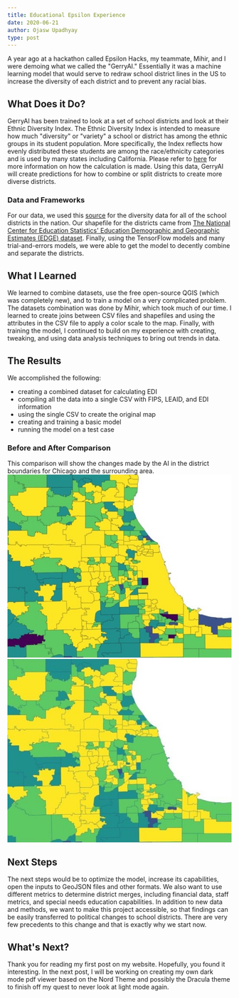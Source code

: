 ```yaml
---
title: Educational Epsilon Experience
date: 2020-06-21
author: Ojasw Upadhyay
type: post
---
```

A year ago at a hackathon called Epsilon Hacks, my teammate, Mihir, and I were demoing what we called the "GerryAI." Essentially it was a machine learning model that would serve to redraw school district lines in the US to increase the diversity of each district and to prevent any racial bias.

<!-- During spring break I decided to build a Pi cluster and have my own distributed computing test platform. I wanted to be able test various algorithms related to distributed systems (and maybe while it’s idle run a server or use it as a network share for our apartment). This was pretty different from the ideal of having the “cloud on your desk,” but it’ll be an interesting project. -->

## What Does it Do?
GerryAI has been trained to look at a set of school districts and look at their Ethnic Diversity Index. The Ethnic Diversity Index is intended to measure how much "diversity" or "variety" a school or district has among the ethnic groups in its student population. More specifically, the Index reflects how evenly distributed these students are among the race/ethnicity categories and is used by many states including California. Please refer to [here](https://www.ed-data.org/article/Ethnic-Diversity-Index) for more information on how the calculation is made. Using this data, GerryAI will create predictions for how to combine or split districts to create more diverse districts.

### Data and Frameworks
For our data, we used this [source](https://www.cde.ca.gov/ds/ad/downloadabledata.asp) for the diversity data for all of the school districts in the nation. Our shapefile for the districts came from [The National Center for Education Statistics' Education Demographic and Geographic Estimates (EDGE) dataset](https://nces.ed.gov/programs/edge/Geographic/DistrictBoundaries). Finally, using the TensorFlow models and many trial-and-errors models, we were able to get the model to decently combine and separate the districts.

## What I Learned
We learned to combine datasets, use the free open-source QGIS (which was completely new), and to train a model on a very complicated problem. The datasets combination was done by Mihir, which took much of our time. I learned to create joins between CSV files and shapefiles and using the attributes in the CSV file to apply a color scale to the map. Finally, with training the model, I continued to build on my experience with creating, tweaking, and using data analysis techniques to bring out trends in data.


<!-- After I had looked online at other Pi clusters (such as this [one](https://makezine.com/projects/build-a-compact-4-node-raspberry-pi-cluster/) on Makezine), I decided I needed around 4-5 Raspberry Pis, a USB charging hub, and a network switch. Most any USB hubs and network switches should do; here are the specific ones that I bought. -->

<!-- * 5x Raspberry Pi 3 B+
* 1x Anker 7 port USB Charging Hub
* 1x Netgear FS108 8-port Network Switch
* 5x 6in. Ethernet Cables
* 5x 6in. MicroUSB Cables
* 5x 16GB microSD cards -->

<!-- I then 3D printed [this](https://www.thingiverse.com/thing:1573414) stackable chassis for the Pis which I attached to the switch using a special permanent 3M tape. The end result was a little messy because I had run out of plastic towards the end of the print however the cluster was still functional. In fact this had allowed me to later borrow a friends Pi screen to attach to the top of the cluster (the cherry on top). This is how it turned out:

![](../assets/pi-cluster-build.jpeg) -->


## The Results
We accomplished the following:

* creating a combined dataset for calculating EDI
* compiling all the data into a single CSV with FIPS, LEAID, and EDI information
* using the single CSV to create the original map
* creating and training a basic model
* running the model on a test case

### Before and After Comparison

This comparison will show the changes made by the AI in the district boundaries for Chicago and the surrounding area.
![before](../assets/gerryai-before.jpg) ![after](../assets/gerryai-after.jpg)

## Next Steps
The next steps would be to optimize the model, increase its capabilities, open the inputs to GeoJSON files and other formats. We also want to use different metrics to determine district merges, including financial data, staff metrics, and special needs education capabilities. In addition to new data and methods, we want to make this project accessible, so that findings can be easily transferred to political changes to school districts. There are very few precedents to this change and that is exactly why we start now.

## What's Next?
Thank you for reading my first post on my website. Hopefully, you found it interesting. In the next post, I will be working on creating my own dark mode pdf viewer based on the Nord Theme and possibly the Dracula theme to finish off my quest to never look at light mode again.
